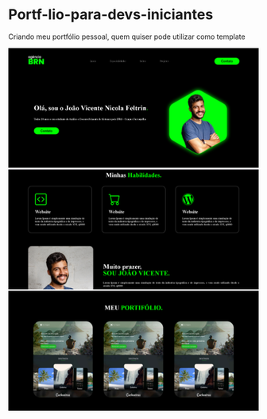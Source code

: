 # Portf-lio-para-devs-iniciantes
Criando meu portfólio pessoal, quem quiser pode utilizar como template

<img src="images/tela.png" alt="">
<img src="images/tela2.png" alt="">
<img src="images/tela3.png" alt="">
